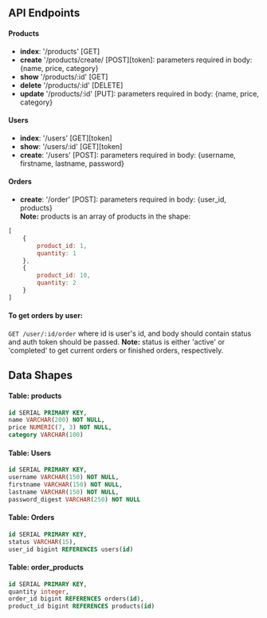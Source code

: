 ## API Endpoints

#### Products

- **index**: '/products' [GET]
- **create** '/products/create/ [POST][token]: parameters required in body: {name, price, category} 
- **show** '/products/:id' [GET]
- **delete** '/products/:id' [DELETE]
- **update** '/products/:id' [PUT]: parameters required in body: {name, price, category}

#### Users

- **index**: '/users' [GET][token]
- **show**: '/users/:id' [GET][token]
- **create**: '/users' [POST]: parameters required in body: {username, firstname, lastname, password}

#### Orders
- **create**: '/order' [POST]: parameters required in body: {user_id, products} <br>
**Note:** products is an array of products in the shape: <br>
~~~~ js 
[
    {
        product_id: 1,
        quantity: 1
    },
    {
        product_id: 10,
        quantity: 2
    }
]
~~~~
#### To get orders by user:
`GET /user/:id/order` where id is user's id, and body should contain status and auth token should be passed.
**Note:** status is either 'active' or 'completed' to get current orders or finished orders, respectively.

## Data Shapes

#### Table: products

~~~~ sql
id SERIAL PRIMARY KEY,
name VARCHAR(200) NOT NULL,
price NUMERIC(7, 3) NOT NULL,
category VARCHAR(100)
~~~~

#### Table: Users

~~~~ sql 
id SERIAL PRIMARY KEY,
username VARCHAR(150) NOT NULL,
firstname VARCHAR(150) NOT NULL,
lastname VARCHAR(150) NOT NULL,
password_digest VARCHAR(250) NOT NULL
~~~~

#### Table: Orders
~~~~ sql 
id SERIAL PRIMARY KEY,
status VARCHAR(15),
user_id bigint REFERENCES users(id)
~~~~

#### Table: order_products

~~~~ sql 
id SERIAL PRIMARY KEY,
quantity integer,
order_id bigint REFERENCES orders(id),
product_id bigint REFERENCES products(id)
~~~~
